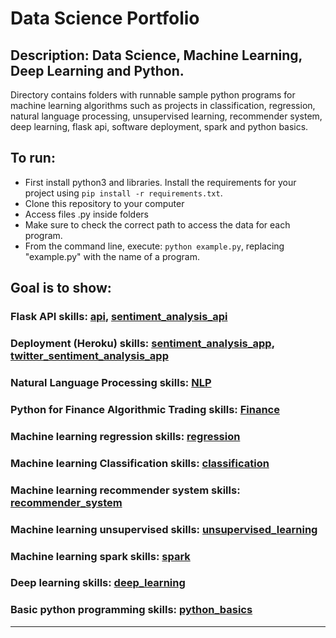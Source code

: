 # Data Science Portfolio

## Description: Data Science, Machine Learning, Deep Learning and Python.
Directory contains folders with runnable sample python programs for machine learning algorithms such as projects in classification, regression, natural language processing, unsupervised learning, recommender system, deep learning, flask api, software deployment, spark and python basics.

## To run:
- First install python3 and libraries. Install the requirements for your project using `pip install -r requirements.txt`. 
- Clone this repository to your computer
- Access files .py inside folders
- Make sure to check the correct path to access the data for each program.
- From the command line, execute: `python example.py`, replacing "example.py" with the name of a program.

## Goal is to show:

### Flask API skills: [api](https://github.com/markikojr/DataScience/tree/master/api),  [sentiment_analysis_api](https://github.com/markikojr/DataScience/tree/master/sentiment_classifier_api) 

### Deployment (Heroku) skills: [sentiment_analysis_app](https://github.com/markikojr/DataScience/tree/master/sentiment_analysis_app), [twitter_sentiment_analysis_app](https://github.com/markikojr/DataScience/tree/master/twitter_sentiment_analysis_app) 

### Natural Language Processing skills: [NLP](https://github.com/markikojr/DataScience/tree/master/natural_language_processing)  

### Python for Finance Algorithmic Trading skills: [Finance](https://github.com/markikojr/DataScience/tree/master/finance)  

### Machine learning regression skills: [regression](https://github.com/markikojr/DataScience/tree/master/regression)  

### Machine learning Classification skills: [classification](https://github.com/markikojr/DataScience/tree/master/classification) 

### Machine learning recommender system skills: [recommender_system](https://github.com/markikojr/DataScience/tree/master/recommender_system) 

### Machine learning unsupervised skills: [unsupervised_learning](https://github.com/markikojr/DataScience/tree/master/unsupervised_learning) 

### Machine learning spark skills: [spark](https://github.com/markikojr/DataScience/tree/master/spark) 

### Deep learning skills: [deep_learning](https://github.com/markikojr/DataScience/tree/master/deep_learning) 

### Basic python programming skills: [python_basics](https://github.com/markikojr/DataScience/tree/master/python_basics)  

----------------------------
